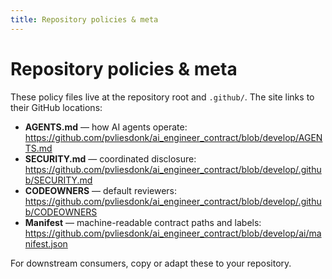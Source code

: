 ```yaml
---
title: Repository policies & meta
---
```


# Repository policies & meta

These policy files live at the repository root and `.github/`. The site links to their GitHub locations:

- **AGENTS.md** — how AI agents operate: <https://github.com/pvliesdonk/ai_engineer_contract/blob/develop/AGENTS.md>
- **SECURITY.md** — coordinated disclosure: <https://github.com/pvliesdonk/ai_engineer_contract/blob/develop/.github/SECURITY.md>
- **CODEOWNERS** — default reviewers: <https://github.com/pvliesdonk/ai_engineer_contract/blob/develop/.github/CODEOWNERS>
- **Manifest** — machine-readable contract paths and labels: <https://github.com/pvliesdonk/ai_engineer_contract/blob/develop/ai/manifest.json>

For downstream consumers, copy or adapt these to your repository.
